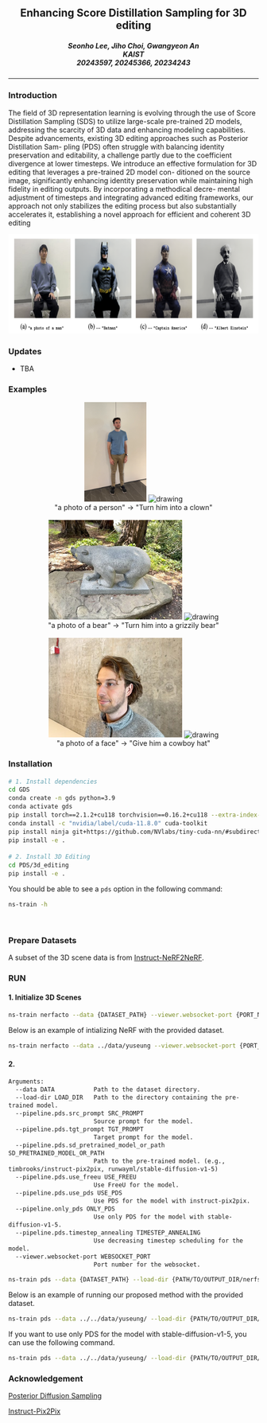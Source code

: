 <h2 align="center">
    Enhancing Score Distillation Sampling for 3D editing
</h2>
<h5 align="center">
    Seonho Lee, Jiho Choi, Gwangyeon An<br>
    KAIST<br>
    20243597, 20245366, 20234243<br>
  <!-- <a href="https://arxiv.org/pdf/2203.11876.pdf">arXiv</a> |
  <a href="https://www.mmlab-ntu.com/project/ovdetr/index.html">Project Page</a> |
  <a href="https://github.com/yuhangzang/OV-DETR">Code</a> -->
</h5>

---

### Introduction

The field of 3D representation learning is evolving through the use of
Score Distillation Sampling (SDS) to utilize large-scale pre-trained 2D models,
addressing the scarcity of 3D data and enhancing modeling capabilities. Despite
advancements, existing 3D editing approaches such as Posterior Distillation Sam-
pling (PDS) often struggle with balancing identity preservation and editability, a
challenge partly due to the coefficient divergence at lower timesteps. We introduce
an effective formulation for 3D editing that leverages a pre-trained 2D model con-
ditioned on the source image, significantly enhancing identity preservation while
maintaining high fidelity in editing outputs. By incorporating a methodical decre-
mental adjustment of timesteps and integrating advanced editing frameworks, our
approach not only stabilizes the editing process but also substantially accelerates
it, establishing a novel approach for efficient and coherent 3D editing

<div align="center">
    <img src="assets/figure_01.png" alt="drawing" height="200em"/>
</div>

### Updates

- TBA


### Examples

<div align="center">
    <img src="assets/figure_02.png" alt="drawing" width="125em" height="200em"/>
    <img src="assets/figure_02.gif" alt="drawing" width="125em" height="200em"/>
    <div>
    "a photo of a person" → "Turn him into a clown"
    </div>
</div>

<br/>
<div align="center">
    <img src="assets/figure_03.jpg" alt="drawing" widht="150em" height="200em"/>
    <img src="assets/figure_03.gif" alt="drawing" widht="150em" height="200em"/>
    <div>
    "a photo of a bear" → "Turn him into a grizzily bear"
    </div>
</div>

<br/>
<div align="center">
    <img src="assets/figure_04.jpg" alt="drawing" widht="150em" height="200em"/>
    <img src="assets/figure_04.gif" alt="drawing" widht="150em" height="200em"/>
    <div>
    "a photo of a face" → "Give him a cowboy hat"
    </div>
</div>

### Installation

<!-- TODO: INSTALL.md -->

```bash
# 1. Install dependencies
cd GDS
conda create -n gds python=3.9
conda activate gds
pip install torch==2.1.2+cu118 torchvision==0.16.2+cu118 --extra-index-url https://download.pytorch.org/whl/cu118
conda install -c "nvidia/label/cuda-11.8.0" cuda-toolkit
pip install ninja git+https://github.com/NVlabs/tiny-cuda-nn/#subdirectory=bindings/torch
pip install -e .

# 2. Install 3D Editing
cd PDS/3d_editing
pip install -e .
```

You should be able to see a `pds` option in the following command:

```bash
ns-train -h
```
<br/>

### Prepare Datasets

A subset of the 3D scene data is from [Instruct-NeRF2NeRF](https://1drv.ms/f/s!AtxL_EOxFeYMk3rftsoc4L8cg0VS?e=Hhbprk).



### RUN

#### 1. Initialize 3D Scenes

```bash
ns-train nerfacto --data {DATASET_PATH} --viewer.websocket-port {PORT_NUMBER} --pipeline.model.use_appearance_embedding False
```

Below is an example of intializing NeRF with the provided dataset.

```bash
ns-train nerfacto --data ../data/yuseung --viewer.websocket-port {PORT_NUMBER} --pipeline.model.use_appearance_embedding False
```


#### 2. 


```
Arguments:
  --data DATA           Path to the dataset directory.
  --load-dir LOAD_DIR   Path to the directory containing the pre-trained model.
  --pipeline.pds.src_prompt SRC_PROMPT
                        Source prompt for the model.
  --pipeline.pds.tgt_prompt TGT_PROMPT
                        Target prompt for the model.
  --pipeline.pds.sd_pretrained_model_or_path SD_PRETRAINED_MODEL_OR_PATH
                        Path to the pre-trained model. (e.g., timbrooks/instruct-pix2pix, runwayml/stable-diffusion-v1-5)
  --pipeline.pds.use_freeu USE_FREEU
                        Use FreeU for the model. 
  --pipeline.pds.use_pds USE_PDS
                        Use PDS for the model with instruct-pix2pix.
  --pipeline.only_pds ONLY_PDS
                        Use only PDS for the model with stable-diffusion-v1-5.
  --pipeline.pds.timestep_annealing TIMESTEP_ANNEALING
                        Use decreasing timestep scheduling for the model.
  --viewer.websocket-port WEBSOCKET_PORT
                        Port number for the websocket.
```

```bash
ns-train pds --data {DATASET_PATH} --load-dir {PATH/TO/OUTPUT_DIR/nerfstudio_models} --pipeline.pds.src_prompt {SRC_PROMPT} --pipeline.pds.tgt_prompt {TGT_PROMPT} --pipeline.pds.sd_pretrained_model_or_path {SD_PRETRAINED_MODEL_OR_PATH} --pipeline.pds.use_freeu {USE_FREEU} --pipeline.pds.use_pds {USE_PDS} --pipeline.pds.timestep_annealing {TIMESTEP_ANNEALING} --viewer.websocket-port {port_number}
```

Below is an example of running our proposed method with the provided dataset.


```bash
ns-train pds --data ../../data/yuseung/ --load-dir {PATH/TO/OUTPUT_DIR/nerfstudio_models} --pipeline.pds.src_prompt "a photo of a man" --pipeline.pds.tgt_prompt "a photo of a Batman" --pipeline.pds.sd_pretrained_model_or_path timbrooks/instruct-pix2pix --pipeline.pds.use_freeu True --pipeline.pds.use_pds False --pipeline.pds.timestep_annealing True --viewer.websocket-port {port_number}
```

If you want to use only PDS for the model with stable-diffusion-v1-5, you can use the following command.

```bash
ns-train pds --data ../../data/yuseung/ --load-dir {PATH/TO/OUTPUT_DIR/nerfstudio_models} --pipeline.pds.src_prompt "a photo of a man" --pipeline.pds.tgt_prompt "a photo of a Batman" --pipeline.pds.sd_pretrained_model_or_path runwayml/stable-diffusion-v1-5 --pipeline.only_pds True --viewer.websocket-port {port_number}
```


### Acknowledgement

[Posterior Diffusion Sampling](https://github.com/KAIST-Visual-AI-Group/PDS)

[Instruct-Pix2Pix]()